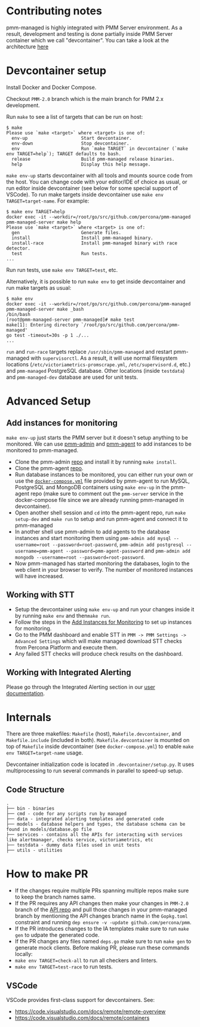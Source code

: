 # Contributing notes

pmm-managed is highly integrated with PMM Server environment. As a result, development and testing is done partially inside PMM Server container which we call "devcontainer". You can take a look at the architecture [here](https://www.percona.com/doc/percona-monitoring-and-management/2.x/details/architecture.html)


# Devcontainer setup

Install Docker and Docker Compose.

Checkout `PMM-2.0` branch which is the main branch for PMM 2.x development.

Run `make` to see a list of targets that can be run on host:
```
$ make
Please use `make <target>` where <target> is one of:
  env-up                    Start devcontainer.
  env-down                  Stop devcontainer.
  env                       Run `make TARGET` in devcontainer (`make env TARGET=help`); TARGET defaults to bash.
  release                   Build pmm-managed release binaries.
  help                      Display this help message.
```

`make env-up` starts devcontainer with all tools and mounts source code from the host. You can change code with your editor/IDE of choice as usual, or run editor inside devcontainer (see below for some special support of VSCode). To run make targets inside devcontainer use `make env TARGET=target-name`. For example:
```
$ make env TARGET=help
docker exec -it --workdir=/root/go/src/github.com/percona/pmm-managed pmm-managed-server make help
Please use `make <target>` where <target> is one of:
  gen                       Generate files.
  install                   Install pmm-managed binary.
  install-race              Install pmm-managed binary with race detector.
  test                      Run tests.
...
```
Run run tests, use `make env TARGET=test`, etc.

Alternatively, it is possible to run `make env` to get inside devcontainer and run make targets as usual:
```
$ make env
docker exec -it --workdir=/root/go/src/github.com/percona/pmm-managed pmm-managed-server make _bash
/bin/bash
[root@pmm-managed-server pmm-managed]# make test
make[1]: Entering directory `/root/go/src/github.com/percona/pmm-managed'
go test -timeout=30s -p 1 ./...
...
```

`run` and `run-race` targets replace `/usr/sbin/pmm-managed` and restart pmm-managed with `supervisorctl`. As a result, it will use normal filesystem locations (`/etc/victoriametrics-promscrape.yml`, `/etc/supervisord.d`, etc.) and `pmm-managed` PostgreSQL database. Other locations (inside `testdata`) and `pmm-managed-dev` database are used for unit tests.

# Advanced Setup

## Add instances for monitoring
`make env-up` just starts the PMM server but it doesn't setup anything to be monitored. We can use [pmm-admin](https://github.com/percona/pmm-admin) and [pmm-agent](https://github.com/percona/pmm-agent) to add instances to be monitored to pmm-managed.

* Clone the pmm-admin [repo](https://github.com/percona/pmm-admin/) and install it by running `make install`.
* Clone the pmm-agent [repo](https://github.com/percona/pmm-agent).
* Run database instances to be monitored, you can either run your own or use the [`docker-compose.yml`](https://github.com/percona/pmm-agent/blob/master/docker-compose.yml) file provided by pmm-agent to run MySQL, PostgreSQL and MongoDB containers using `make env-up` in the pmm-agent repo (make sure to comment out the `pmm-server` service in the docker-compose file since we are already running pmm-managed in devcontainer).
* Open another shell session and `cd` into the pmm-agent repo, run `make setup-dev` and `make run` to setup and run pmm-agent and connect it to pmm-managed
* In another shell use pmm-admin to add agents to the database instances and start monitoring them using `pmm-admin add mysql --username=root --password=root-password`, `pmm-admin add postgresql --username=pmm-agent --password=pmm-agent-password` and `pmm-admin add mongodb --username=root --password=root-password`.
* Now pmm-managed has started monitoring the databases, login to the web client in your browser to verify. The number of monitored instances will have increased.

## Working with STT

* Setup the devcontainer using `make env-up` and run your changes inside it by running `make env` and then`make run`.
* Follow the steps in the [Add Instances for Monitoring](#add-instances-for-monitoring) to set up instances for monitoring.
* Go to the PMM dashboard and enable STT in `PMM -> PMM Settings -> Advanced Settings` which will make managed download STT checks from Percona Platform and execute them.
* Any failed STT checks will produce check results on the dashboard.

## Working with Integrated Alerting

Please go through the Integrated Alerting section in our [user documentation](https://www.percona.com/doc/percona-monitoring-and-management/2.x/using/alerting.html).

# Internals

There are three makefiles: `Makefile` (host), `Makefile.devcontainer`, and `Makefile.include` (included in both). `Makefile.devcontainer` is mounted on top of `Makefile` inside devcontainer (see `docker-compose.yml`) to enable `make env TARGET=target-name` usage.

Devcontainer initialization code is located in `.devcontainer/setup.py`. It uses multiprocessing to run several commands in parallel to speed-up setup.

## Code Structure
```
.
├── bin - binaries
├── cmd - code for any scripts run by managed
├── data - integrated alerting templates and generated code
├── models - database helpers and types, the database schema can be found in models/database.go file
├── services - contains all the APIs for interacting with services like alertmanager, checks service, victoriametrics, etc
├── testdata - dummy data files used in unit tests
├── utils - utilities
```

# How to make PR
* If the changes require multiple PRs spanning multiple repos make sure to keep the branch names same.
* If the PR requires any API changes then make your changes in `PMM-2.0` branch of the [API repo](https://github.com/percona/pmm) and pull those changes in your pmm-managed branch by mentioning the API changes branch name in the `Gopkg.toml` constraint and running `dep ensure -v -update github.com/percona/pmm`.
* If the PR introduces changes to the IA templates make sure to run `make gen` to udpate the generated code.
* If the PR changes any files named `deps.go` make sure to run `make gen` to generate mock clients.
Before making PR, please run these commands locally:
* `make env TARGET=check-all` to run all checkers and linters.
* `make env TARGET=test-race` to run tests.

## VSCode

VSCode provides first-class support for devcontainers. See:

* https://code.visualstudio.com/docs/remote/remote-overview
* https://code.visualstudio.com/docs/remote/containers
